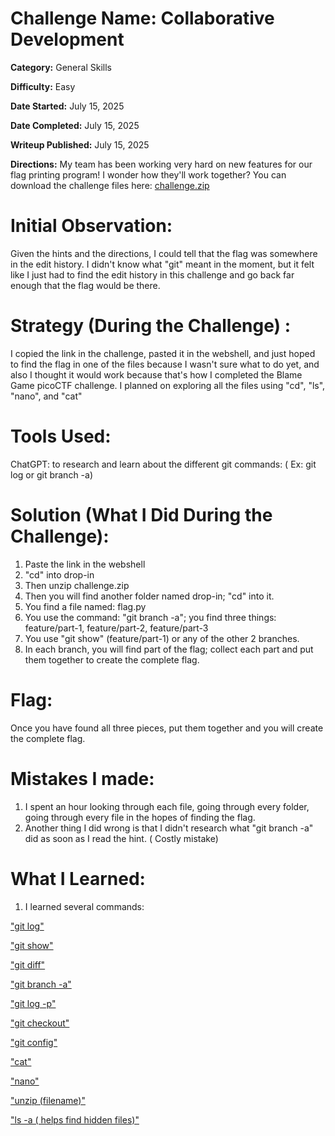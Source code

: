 
# Challenge Name: Collaborative Development 

**Category:** General Skills

**Difficulty:** Easy

**Date Started:** July 15, 2025

**Date Completed:** July 15, 2025

**Writeup Published:** July 15, 2025

**Directions:** My team has been working very hard on new features for our flag printing program! I wonder how they'll work together?
You can download the challenge files here:
[challenge.zip](https://artifacts.picoctf.net/c_titan/177/challenge.zip)


 # Initial Observation: 
 Given the hints and the directions, I could tell that the flag was somewhere in the edit history. I didn't know what "git" meant in the moment, but it felt like I just had to find the edit history in this challenge and go back far enough that the flag would be there.

 # Strategy (During the Challenge) :
 I copied the link in the challenge, pasted it in the webshell, and just hoped to find the flag in one of the files because I wasn't sure what to do yet, and also I thought it would work because that's how I completed the Blame Game picoCTF challenge. I planned on exploring all the files using "cd", "ls", "nano", and "cat" 

 # Tools Used:
ChatGPT: to research and learn about the different git commands: ( Ex: git log or git branch -a) 

# Solution (What I Did During the Challenge): 
1. Paste the link in the webshell
2. "cd" into drop-in
3. Then unzip challenge.zip
4. Then you will find another folder named drop-in; "cd" into it.
5. You find a file named: flag.py
6. You use the command: "git branch -a"; you find three things: feature/part-1, feature/part-2, feature/part-3
7. You use "git show" (feature/part-1) or any of the other 2 branches.
8. In each branch, you will find part of the flag; collect each part and put them together to create the complete flag.

# Flag: 
Once you have found all three pieces, put them together and you will create the complete flag. 

# Mistakes I made:
1. I spent an hour looking through each file, going through every folder, going through every file in the hopes of finding the flag.
2. Another thing I did wrong is that I didn't research what "git branch -a" did as soon as I read the hint. ( Costly mistake)
   
 
# What I Learned:

1. I learned several commands: 

["git log"](https://git-scm.com/docs/git-log)

["git show"](https://www.atlassian.com/git/tutorials/git-show) 

["git diff"](https://www.atlassian.com/git/tutorials/saving-changes/git-diff) 

["git branch -a"](https://www.atlassian.com/git/tutorials/using-branches) 

["git log -p"](https://git-scm.com/docs/git-log) 

["git checkout"](https://www.atlassian.com/git/tutorials/using-branches/git-checkout)

["git config"](https://www.atlassian.com/git/tutorials/setting-up-a-repository/git-config)

["cat"](https://phoenixnap.com/kb/linux-cat-command)

["nano"](https://ioflood.com/blog/nano-linux-command/)

["unzip (filename)"](https://www.geeksforgeeks.org/linux-unix/unzip-command-in-linux/) 

["ls -a ( helps find hidden files)"](https://phoenixnap.com/kb/ls-command) 
